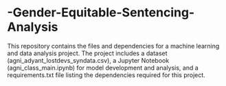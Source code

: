 # -Gender-Equitable-Sentencing-Analysis

This repository contains the files and dependencies for a machine learning and data analysis project. The project includes a dataset (agni_adyant_lostdevs_syndata.csv), a Jupyter Notebook (agni_class_main.ipynb) for model development and analysis, and a requirements.txt file listing the dependencies required for this project.
